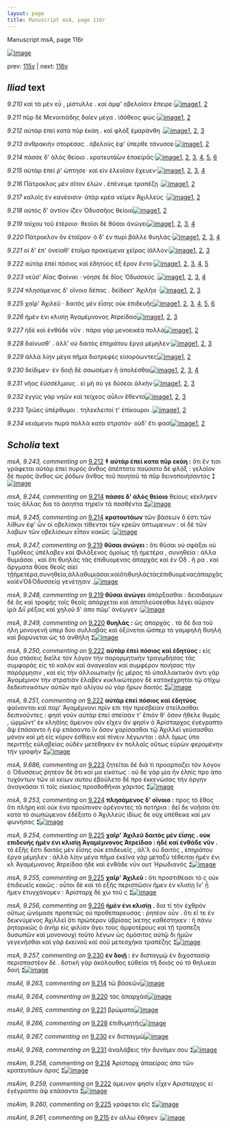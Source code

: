 ```yaml
---
layout: page
title: Manuscript msA, page 116r
---
```


Manuscript msA, page 116r

[![image](http://www.homermultitext.org/iipsrv?OBJ=IIP,1.0&FIF=/project/homer/pyramidal/deepzoom/hmt/vaimg/2017a/VA116RN_0288.tif&WID=100&CVT=JPEG)](http://www.homermultitext.org/ict2/?urn=urn:cite2:hmt:vaimg.2017a:VA116RN_0288)

prev:  [115v](../115v/) | next:  [116v](../116v/)

## *Iliad* text

*9.210* <a id="9.210"/> καὶ τὰ μὲν εὖ , μίστυλλε . καὶ ἀμφ' οβελοῖσιν ἔπειρε·[![image](http://www.homermultitext.org/iipsrv?OBJ=IIP,1.0&FIF=/project/homer/pyramidal/deepzoom/hmt/vaimg/2017a/VA116RN_0288.tif&RGN=0.2022,0.2089,0.4204,0.0225&WID=1000&CVT=JPEG)](http://www.homermultitext.org/ict2/?urn=urn:cite2:hmt:vaimg.2017a:VA116RN_0288@0.2022,0.2089,0.4204,0.0225)[1](#msA_9.667), [2](#msA_9.1)

*9.211* <a id="9.211"/> πῦρ δὲ Μενοιτιάδης δαῖεν μέγα . ἰ̈σόθεος φώς·[![image](http://www.homermultitext.org/iipsrv?OBJ=IIP,1.0&FIF=/project/homer/pyramidal/deepzoom/hmt/vaimg/2017a/VA116RN_0288.tif&RGN=0.1902,0.2314,0.4074,0.0225&WID=1000&CVT=JPEG)](http://www.homermultitext.org/ict2/?urn=urn:cite2:hmt:vaimg.2017a:VA116RN_0288@0.1902,0.2314,0.4074,0.0225)[1](#msA_9.667), [2](#msA_9.1)

*9.212* <a id="9.212"/> αὐτὰρ ἐπεὶ κατὰ πῦρ ἐκάη . καὶ φλὸξ ἐμαράνθη .[![image](http://www.homermultitext.org/iipsrv?OBJ=IIP,1.0&FIF=/project/homer/pyramidal/deepzoom/hmt/vaimg/2017a/VA116RN_0288.tif&RGN=0.1822,0.2509,0.4334,0.0218&WID=1000&CVT=JPEG)](http://www.homermultitext.org/ict2/?urn=urn:cite2:hmt:vaimg.2017a:VA116RN_0288@0.1822,0.2509,0.4334,0.0218)[1](#msA_9.667), [2](#msA_9.243), [3](#msA_9.1)

*9.213* <a id="9.213"/> ἀνθρακιὴν στορέσας . ὀβελοὺς ἐφ' ύπερθε τάνυσσε·[![image](http://www.homermultitext.org/iipsrv?OBJ=IIP,1.0&FIF=/project/homer/pyramidal/deepzoom/hmt/vaimg/2017a/VA116RN_0288.tif&RGN=0.2012,0.2697,0.4134,0.0225&WID=1000&CVT=JPEG)](http://www.homermultitext.org/ict2/?urn=urn:cite2:hmt:vaimg.2017a:VA116RN_0288@0.2012,0.2697,0.4134,0.0225)[1](#msA_9.667), [2](#msA_9.1)

*9.214* <a id="9.214"/> πάσσε δ' ἁλὸς θείοιο . κρατευτά̄ων ἐπαείρᾱς·[![image](http://www.homermultitext.org/iipsrv?OBJ=IIP,1.0&FIF=/project/homer/pyramidal/deepzoom/hmt/vaimg/2017a/VA116RN_0288.tif&RGN=0.1992,0.2878,0.3964,0.024&WID=1000&CVT=JPEG)](http://www.homermultitext.org/ict2/?urn=urn:cite2:hmt:vaimg.2017a:VA116RN_0288@0.1992,0.2878,0.3964,0.024)[1](#msA_9.667), [2](#msAim_9.258), [3](#msA_9.244), [4](#msAil_9.263), [5](#msA_9.1), [6](#msA_9.245)

*9.215* <a id="9.215"/> αὐτὰρ ἐπεί ῥ' ὠπτησε· καὶ εὶν ἑλεοῖσιν ἔχευεν·[![image](http://www.homermultitext.org/iipsrv?OBJ=IIP,1.0&FIF=/project/homer/pyramidal/deepzoom/hmt/vaimg/2017a/VA116RN_0288.tif&RGN=0.1992,0.3065,0.3874,0.0233&WID=1000&CVT=JPEG)](http://www.homermultitext.org/ict2/?urn=urn:cite2:hmt:vaimg.2017a:VA116RN_0288@0.1992,0.3065,0.3874,0.0233)[1](#msA_9.667), [2](#msAint_9.261), [3](#msA_9.246), [4](#msA_9.1)

*9.216* <a id="9.216"/> Πάτροκλος μὲν σῖτον ἑλὼν . ἐπένειμε τραπέζῃ .[![image](http://www.homermultitext.org/iipsrv?OBJ=IIP,1.0&FIF=/project/homer/pyramidal/deepzoom/hmt/vaimg/2017a/VA116RN_0288.tif&RGN=0.1972,0.3268,0.4284,0.024&WID=1000&CVT=JPEG)](http://www.homermultitext.org/ict2/?urn=urn:cite2:hmt:vaimg.2017a:VA116RN_0288@0.1972,0.3268,0.4284,0.024)[1](#msA_9.667), [2](#msA_9.1)

*9.217* <a id="9.217"/> καλοῖς ἐν κανέοισιν· ἀτὰρ κρέα νεῖμεν Ἀχιλλεύς ·[![image](http://www.homermultitext.org/iipsrv?OBJ=IIP,1.0&FIF=/project/homer/pyramidal/deepzoom/hmt/vaimg/2017a/VA116RN_0288.tif&RGN=0.1932,0.3441,0.4284,0.024&WID=1000&CVT=JPEG)](http://www.homermultitext.org/ict2/?urn=urn:cite2:hmt:vaimg.2017a:VA116RN_0288@0.1932,0.3441,0.4284,0.024)[1](#msA_9.667), [2](#msA_9.1)

*9.218* <a id="9.218"/> αὐτὸς δ' ἀντίον ί̈ζεν Ὀδυσσῆος θείοιο[![image](http://www.homermultitext.org/iipsrv?OBJ=IIP,1.0&FIF=/project/homer/pyramidal/deepzoom/hmt/vaimg/2017a/VA116RN_0288.tif&RGN=0.1962,0.3644,0.3373,0.021&WID=1000&CVT=JPEG)](http://www.homermultitext.org/ict2/?urn=urn:cite2:hmt:vaimg.2017a:VA116RN_0288@0.1962,0.3644,0.3373,0.021)[1](#msA_9.667), [2](#msA_9.1)

*9.219* <a id="9.219"/> τοίχου τοῦ ἑτέροιο· θεοῖσι δὲ θῦσαι ἀνώγει[![image](http://www.homermultitext.org/iipsrv?OBJ=IIP,1.0&FIF=/project/homer/pyramidal/deepzoom/hmt/vaimg/2017a/VA116RN_0288.tif&RGN=0.1782,0.3869,0.4114,0.024&WID=1000&CVT=JPEG)](http://www.homermultitext.org/ict2/?urn=urn:cite2:hmt:vaimg.2017a:VA116RN_0288@0.1782,0.3869,0.4114,0.024)[1](#msA_9.667), [2](#msA_9.248), [3](#msA_9.247), [4](#msA_9.1)

*9.220* <a id="9.220"/> Πάτροκλον ὃν ἑταῖρον· ὁ δ' ἐν πυρὶ βάλλε θυηλάς·[![image](http://www.homermultitext.org/iipsrv?OBJ=IIP,1.0&FIF=/project/homer/pyramidal/deepzoom/hmt/vaimg/2017a/VA116RN_0288.tif&RGN=0.1902,0.4042,0.4294,0.0225&WID=1000&CVT=JPEG)](http://www.homermultitext.org/ict2/?urn=urn:cite2:hmt:vaimg.2017a:VA116RN_0288@0.1902,0.4042,0.4294,0.0225)[1](#msA_9.667), [2](#msA_9.249), [3](#msA_9.1), [4](#msAil_9.264)

*9.221* <a id="9.221"/> οἱ δ' ἐπ' ὀνείαθ' ἑτοῖμα προκείμενα χεῖρας ί̈αλλον·[![image](http://www.homermultitext.org/iipsrv?OBJ=IIP,1.0&FIF=/project/homer/pyramidal/deepzoom/hmt/vaimg/2017a/VA116RN_0288.tif&RGN=0.1882,0.4207,0.4424,0.0218&WID=1000&CVT=JPEG)](http://www.homermultitext.org/ict2/?urn=urn:cite2:hmt:vaimg.2017a:VA116RN_0288@0.1882,0.4207,0.4424,0.0218)[1](#msA_9.667), [2](#msAil_9.265), [3](#msA_9.1)

*9.222* <a id="9.222"/> αὐτὰρ ἐπεὶ πόσιος καὶ ἐδητύος ἐξ ἔρον ἕντο·[![image](http://www.homermultitext.org/iipsrv?OBJ=IIP,1.0&FIF=/project/homer/pyramidal/deepzoom/hmt/vaimg/2017a/VA116RN_0288.tif&RGN=0.1762,0.4395,0.4324,0.0233&WID=1000&CVT=JPEG)](http://www.homermultitext.org/ict2/?urn=urn:cite2:hmt:vaimg.2017a:VA116RN_0288@0.1762,0.4395,0.4324,0.0233)[1](#msA_9.667), [2](#msA_9.251), [3](#msA_9.250), [4](#msAim_9.259), [5](#msA_9.1)

*9.223* <a id="9.223"/> νεῦσ' Αἴας Φοίνικι · νόησε δὲ δῖος Ὀδυσσεύς .[![image](http://www.homermultitext.org/iipsrv?OBJ=IIP,1.0&FIF=/project/homer/pyramidal/deepzoom/hmt/vaimg/2017a/VA116RN_0288.tif&RGN=0.1872,0.4598,0.4214,0.0218&WID=1000&CVT=JPEG)](http://www.homermultitext.org/ict2/?urn=urn:cite2:hmt:vaimg.2017a:VA116RN_0288@0.1872,0.4598,0.4214,0.0218)[1](#msA_9.252), [2](#msA_9.667), [3](#msA_9.686), [4](#msA_9.1)

*9.224* <a id="9.224"/> πλησάμενος δ' οἴνοιο δέπας . δείδεκτ' Ἀχιλῆα ·[![image](http://www.homermultitext.org/iipsrv?OBJ=IIP,1.0&FIF=/project/homer/pyramidal/deepzoom/hmt/vaimg/2017a/VA116RN_0288.tif&RGN=0.1762,0.4778,0.4424,0.0218&WID=1000&CVT=JPEG)](http://www.homermultitext.org/ict2/?urn=urn:cite2:hmt:vaimg.2017a:VA116RN_0288@0.1762,0.4778,0.4424,0.0218)[1](#msA_9.667), [2](#msA_9.253), [3](#msA_9.1)

*9.225* <a id="9.225"/> χαῖρ' Ἀχιλεῦ · δαιτὸς μὲν ἐΐσης οὐκ ἐπιδευῆς[![image](http://www.homermultitext.org/iipsrv?OBJ=IIP,1.0&FIF=/project/homer/pyramidal/deepzoom/hmt/vaimg/2017a/VA116RN_0288.tif&RGN=0.1692,0.4974,0.4344,0.0248&WID=1000&CVT=JPEG)](http://www.homermultitext.org/ict2/?urn=urn:cite2:hmt:vaimg.2017a:VA116RN_0288@0.1692,0.4974,0.4344,0.0248)[1](#msA_9.667), [2](#msA_9.255), [3](#msAim_9.260), [4](#msAext_9.262), [5](#msA_9.254), [6](#msA_9.1)

*9.226* <a id="9.226"/> ἠμὲν ἐνι κλισίῃ Ἀγαμέμνονος Ἀτρείδαο[![image](http://www.homermultitext.org/iipsrv?OBJ=IIP,1.0&FIF=/project/homer/pyramidal/deepzoom/hmt/vaimg/2017a/VA116RN_0288.tif&RGN=0.1872,0.5162,0.3854,0.0225&WID=1000&CVT=JPEG)](http://www.homermultitext.org/ict2/?urn=urn:cite2:hmt:vaimg.2017a:VA116RN_0288@0.1872,0.5162,0.3854,0.0225)[1](#msA_9.667), [2](#msA_9.256), [3](#msA_9.1)

*9.227* <a id="9.227"/> ἠδὲ καὶ ἐνθάδε νῦν . πάρα γὰρ μενοεικέα πολλὰ[![image](http://www.homermultitext.org/iipsrv?OBJ=IIP,1.0&FIF=/project/homer/pyramidal/deepzoom/hmt/vaimg/2017a/VA116RN_0288.tif&RGN=0.1892,0.5357,0.4174,0.024&WID=1000&CVT=JPEG)](http://www.homermultitext.org/ict2/?urn=urn:cite2:hmt:vaimg.2017a:VA116RN_0288@0.1892,0.5357,0.4174,0.024)[1](#msA_9.667), [2](#msA_9.1)

*9.228* <a id="9.228"/> δαίνυσθ' . ἀλλ' οὐ δαιτὸς ἐπηράτου ἔργα μέμηλεν·[![image](http://www.homermultitext.org/iipsrv?OBJ=IIP,1.0&FIF=/project/homer/pyramidal/deepzoom/hmt/vaimg/2017a/VA116RN_0288.tif&RGN=0.1882,0.5537,0.4264,0.024&WID=1000&CVT=JPEG)](http://www.homermultitext.org/ict2/?urn=urn:cite2:hmt:vaimg.2017a:VA116RN_0288@0.1882,0.5537,0.4264,0.024)[1](#msA_9.667), [2](#msA_9.1), [3](#msAil_9.266)

*9.229* <a id="9.229"/> ἀλλὰ λίην μέγα πῆμα διοτρεφὲς εἰσορόωντες[![image](http://www.homermultitext.org/iipsrv?OBJ=IIP,1.0&FIF=/project/homer/pyramidal/deepzoom/hmt/vaimg/2017a/VA116RN_0288.tif&RGN=0.1882,0.574,0.4264,0.024&WID=1000&CVT=JPEG)](http://www.homermultitext.org/ict2/?urn=urn:cite2:hmt:vaimg.2017a:VA116RN_0288@0.1882,0.574,0.4264,0.024)[1](#msA_9.667), [2](#msA_9.1)

*9.230* <a id="9.230"/> δείδιμεν· ἐν δοιῇ δὲ σαωσέμεν ἢ ἀπολέσθαι[![image](http://www.homermultitext.org/iipsrv?OBJ=IIP,1.0&FIF=/project/homer/pyramidal/deepzoom/hmt/vaimg/2017a/VA116RN_0288.tif&RGN=0.1892,0.5928,0.4044,0.0248&WID=1000&CVT=JPEG)](http://www.homermultitext.org/ict2/?urn=urn:cite2:hmt:vaimg.2017a:VA116RN_0288@0.1892,0.5928,0.4044,0.0248)[1](#msA_9.667), [2](#msA_9.257), [3](#msAil_9.267), [4](#msA_9.1)

*9.231* <a id="9.231"/> νῆας ἐϋσσέλμους . εἰ μὴ σύ γε δύσεαι ἀλκήν·[![image](http://www.homermultitext.org/iipsrv?OBJ=IIP,1.0&FIF=/project/homer/pyramidal/deepzoom/hmt/vaimg/2017a/VA116RN_0288.tif&RGN=0.1892,0.6131,0.4034,0.021&WID=1000&CVT=JPEG)](http://www.homermultitext.org/ict2/?urn=urn:cite2:hmt:vaimg.2017a:VA116RN_0288@0.1892,0.6131,0.4034,0.021)[1](#msA_9.667), [2](#msAil_9.268), [3](#msA_9.1)

*9.232* <a id="9.232"/> ἐγγὺς γὰρ νηῶν καὶ τείχεος αὖλιν ἔθεντο[![image](http://www.homermultitext.org/iipsrv?OBJ=IIP,1.0&FIF=/project/homer/pyramidal/deepzoom/hmt/vaimg/2017a/VA116RN_0288.tif&RGN=0.1842,0.6319,0.3674,0.024&WID=1000&CVT=JPEG)](http://www.homermultitext.org/ict2/?urn=urn:cite2:hmt:vaimg.2017a:VA116RN_0288@0.1842,0.6319,0.3674,0.024)[1](#msA_9.667), [2](#msAil_9.269), [3](#msA_9.1)

*9.233* <a id="9.233"/> Τρῶες ὑπέρθυμοι . τηλεκλειτοί τ' ἐπίκουροι .[![image](http://www.homermultitext.org/iipsrv?OBJ=IIP,1.0&FIF=/project/homer/pyramidal/deepzoom/hmt/vaimg/2017a/VA116RN_0288.tif&RGN=0.1852,0.6514,0.4054,0.024&WID=1000&CVT=JPEG)](http://www.homermultitext.org/ict2/?urn=urn:cite2:hmt:vaimg.2017a:VA116RN_0288@0.1852,0.6514,0.4054,0.024)[1](#msA_9.667), [2](#msA_9.1)

*9.234* <a id="9.234"/> κειάμενοι πυρὰ πολλὰ κατα στρατόν· οὐδ' ἔτι φασὶ[![image](http://www.homermultitext.org/iipsrv?OBJ=IIP,1.0&FIF=/project/homer/pyramidal/deepzoom/hmt/vaimg/2017a/VA116RN_0288.tif&RGN=0.1852,0.6702,0.4284,0.0308&WID=1000&CVT=JPEG)](http://www.homermultitext.org/ict2/?urn=urn:cite2:hmt:vaimg.2017a:VA116RN_0288@0.1852,0.6702,0.4284,0.0308)[1](#msA_9.667), [2](#msA_9.1)

## *Scholia* text

*msA, 9.243, commenting on* [9.212](#9.212)  <a id="msA_9.243"/> **‡ αὐτὰρ ἐπεὶ κατα πῦρ εκάη :** ὅτι ἔν τισι γράφεται αὐτὰρ ἐπεὶ πυρὸς ἄνθος ἀπέπτατο παύσατο δὲ φλόξ : γελοῖον δὲ πυρὸς ἄνθος ὡς ῥόδων ἄνθος τοῦ ποιητοῦ τὸ πῦρ δεινοποιήσαντος ⁑[![image](http://www.homermultitext.org/iipsrv?OBJ=IIP,1.0&FIF=/project/homer/pyramidal/deepzoom/hmt/vaimg/2017a/VA116RN_0288.tif&RGN=0.193,0.0967,0.6375,0.0298&WID=1000&CVT=JPEG)](http://www.homermultitext.org/ict2/?urn=urn:cite2:hmt:vaimg.2017a:VA116RN_0288@0.193,0.0967,0.6375,0.0298)

*msA, 9.244, commenting on* [9.214](#9.214)  <a id="msA_9.244"/> **πάσσε δ' ἁλὸς θείοιο** θείους κέκληκεν τοὺς ἅλλας δια τὸ άσηπτα τηρεῖν τὰ πασθέντα ⁑[![image](http://www.homermultitext.org/iipsrv?OBJ=IIP,1.0&FIF=/project/homer/pyramidal/deepzoom/hmt/vaimg/2017a/VA116RN_0288.tif&RGN=0.3906,0.118,0.4292,0.0167&WID=1000&CVT=JPEG)](http://www.homermultitext.org/ict2/?urn=urn:cite2:hmt:vaimg.2017a:VA116RN_0288@0.3906,0.118,0.4292,0.0167)

*msA, 9.245, commenting on* [9.214](#9.214)  <a id="msA_9.245"/> **κρατουτάων** τῶν βάσεων ὅ ἐστι τῶν λίθων ἐφ' ὧν οἱ οβελίσκοι τίθενται τῶν κρεῶν ὁπτωμενων : οἱ δὲ τῶν λαβων τῶν οβελίσκων εἶπον κακῶς :[![image](http://www.homermultitext.org/iipsrv?OBJ=IIP,1.0&FIF=/project/homer/pyramidal/deepzoom/hmt/vaimg/2017a/VA116RN_0288.tif&RGN=0.1905,0.1242,0.6293,0.0205&WID=1000&CVT=JPEG)](http://www.homermultitext.org/ict2/?urn=urn:cite2:hmt:vaimg.2017a:VA116RN_0288@0.1905,0.1242,0.6293,0.0205)

*msA, 9.247, commenting on* [9.219](#9.219)  <a id="msA_9.247"/> **θῦσαι ἀνώγει :** ὅτι θῦσαι οὐ σφάξαι οὐ Τιμόθεος ὑπέλαβεν καὶ Φιλόξενος ὁμοίως τῇ ἡμετέρα , συνηθεία : ἀλλα θυμιᾶσαι , καὶ ὅτι θυηλάς τὰς ἐπιθυομενας ἀπαρχὰς καὶ ἐν Οδ . ῆ ρα . καὶ ἄργματα θύσε θεοῖς αἰεὶ τῇἡμετέρα,συνηθεία,ἀλλαθυμιάσαι:καὶὅτιθυηλάςτὰςἐπιθυομέναςἀπαρχᾶςκαὶἐνὈδὈδυσσείᾳ γενέτῃσιν .[![image](http://www.homermultitext.org/iipsrv?OBJ=IIP,1.0&FIF=/project/homer/pyramidal/deepzoom/hmt/vaimg/2017a/VA116RN_0288.tif&RGN=0.1901,0.1508,0.6345,0.0408&WID=1000&CVT=JPEG)](http://www.homermultitext.org/ict2/?urn=urn:cite2:hmt:vaimg.2017a:VA116RN_0288@0.1901,0.1508,0.6345,0.0408)

*msA, 9.248, commenting on* [9.219](#9.219)  <a id="msA_9.248"/> **θῦσαι ἀνώγει** ἀπάρξασθαι : δεισιδαίμων δὲ ὃς καὶ τροφῆς τοῖς θεοῖς ἀπάρχεται καὶ ἀποπλεύσεσθαι λέγει αὔριον ἱρὰ Διῒ ρέξας καὶ χηλοῦ δ' ἀπο πῶμ' ἀνέῳγεν :[![image](http://www.homermultitext.org/iipsrv?OBJ=IIP,1.0&FIF=/project/homer/pyramidal/deepzoom/hmt/vaimg/2017a/VA116RN_0288.tif&RGN=0.1905,0.1808,0.6337,0.0308&WID=1000&CVT=JPEG)](http://www.homermultitext.org/ict2/?urn=urn:cite2:hmt:vaimg.2017a:VA116RN_0288@0.1905,0.1808,0.6337,0.0308)

*msA, 9.249, commenting on* [9.220](#9.220)  <a id="msA_9.249"/> **θυηλάς :** ὡς ἀπαρχὰς . τὰ δὲ δια τοῦ ήλη μονογενῆ ὑπερ δύο συλλαβὰς καὶ ὀξύνεται ὥσπερ τὸ γαμφηλή θυηλή καὶ βαρύνεται ὡς τὸ ἀνθήλη ⁑[![image](http://www.homermultitext.org/iipsrv?OBJ=IIP,1.0&FIF=/project/homer/pyramidal/deepzoom/hmt/vaimg/2017a/VA116RN_0288.tif&RGN=0.6267,0.1998,0.1985,0.0442&WID=1000&CVT=JPEG)](http://www.homermultitext.org/ict2/?urn=urn:cite2:hmt:vaimg.2017a:VA116RN_0288@0.6267,0.1998,0.1985,0.0442)

*msA, 9.250, commenting on* [9.222](#9.222)  <a id="msA_9.250"/> **αὐτὰρ ἐπεὶ πόσιος καὶ ἐδητύος :** εἰς δύο στάσεις διεῖλε τὸν λόγον τὴν παρορμητικήν τραγῳδήσας τὰς συμφορὰς εἰς τὸ καλὸν καὶ ἀναγκαῖον καὶ συμφέρον ποιήσας τὴν παρόρμησιν , καὶ εἰς τὴν ἀλλοιωτικὴν ἦς μέρος τὸ ὑπαλλακτικὸν ἀντι γὰρ Ἀγαμέμνον τὴν στρατιὰν ἔλαβεν κυκλικώτερον δὲ κατακέχρηται τῷ στίχῳ δεδειπνικότων αὐτῶν πρὸ ολίγου οὐ γὰρ ἤρων δαιτός ⁑[![image](http://www.homermultitext.org/iipsrv?OBJ=IIP,1.0&FIF=/project/homer/pyramidal/deepzoom/hmt/vaimg/2017a/VA116RN_0288.tif&RGN=0.6176,0.2447,0.2096,0.1135&WID=1000&CVT=JPEG)](http://www.homermultitext.org/ict2/?urn=urn:cite2:hmt:vaimg.2017a:VA116RN_0288@0.6176,0.2447,0.2096,0.1135)

*msA, 9.251, commenting on* [9.222](#9.222)  <a id="msA_9.251"/> **αὐτὰρ ἐπεὶ πόσιος καὶ ἐδητύος** φαίνονται καὶ παρ' Ἀγαμέμνονι πρὶν επι τὴν πρεσβείαν στείλασθαι δειπνοῦντες : φησὶ γοῦν αὐτὰρ ἐπεὶ σπεῖσάν τ' ἔπιόν θ' ὅσον ἤθελε θυμός , ὡρμῶντ' ἐκ κλη̈σίης ἄμεινον οῦν εῖχεν ἄν φησὶν ὁ Ἀρίσταρχος ἐγέγραπτο ἂψ ἐπάσαντο ῆ ἐψ επάσαντο ἵν ὅσον χαρίσασθαι τῷ Ἀχιλλεῖ γεύσασθαι μόνον καὶ μὴ εἰς κόρον ἐσθίειν καὶ πίνειν λέγωνται : ἀλλ ὅμως ὑπο περιττῆς εὐλαβείας οὐδὲν μετέθηκεν ἐν πολλαῖς οὔτως εὑρὼν φερομένην τὴν γραφήν ⁑[![image](http://www.homermultitext.org/iipsrv?OBJ=IIP,1.0&FIF=/project/homer/pyramidal/deepzoom/hmt/vaimg/2017a/VA116RN_0288.tif&RGN=0.6246,0.3488,0.2012,0.1416&WID=1000&CVT=JPEG)](http://www.homermultitext.org/ict2/?urn=urn:cite2:hmt:vaimg.2017a:VA116RN_0288@0.6246,0.3488,0.2012,0.1416)

*msA, 9.686, commenting on* [9.223](#9.223)  <a id="msA_9.686"/> ζητεῖται δέ διὰ τί προαρπαζει τὸν λόγον ὁ Ὀδυσσευς ῥητέον δὲ ὅτι καὶ μα εἰκότως : οὐ δε γὰρ μία ἢν ἐλπὶς προ ἀπο τυχόντων τῶν οἱ κείων αυτου ἐβούλετο δὲ προ ἐκκενώσας τὴν ὀργην ἀναγκάσαι τί τοῖς οἰκείοις προσδοθῆναι χάριτος ⁑[![image](http://www.homermultitext.org/iipsrv?OBJ=IIP,1.0&FIF=/project/homer/pyramidal/deepzoom/hmt/vaimg/2017a/VA116RN_0288.tif&RGN=0.6136,0.5312,0.2192,0.0736&WID=1000&CVT=JPEG)](http://www.homermultitext.org/ict2/?urn=urn:cite2:hmt:vaimg.2017a:VA116RN_0288@0.6136,0.5312,0.2192,0.0736)

*msA, 9.253, commenting on* [9.224](#9.224)  <a id="msA_9.253"/> **πλησάμενος δ' οἴνοιο :** προς τὸ ἔθος ὅτι πλήρη καὶ οὐκ ένα προύπινον ὀρέγοντες τὰ ποτήρια : δεῖ δε νοῆσαι ὅτι κατα τὸ σιωπώμενον ἑδέξατο ὁ Ἀχιλλεύς ἰδίως δε οὐχ ὑπέθεικε καί μιν φωνήσας ⁑[![image](http://www.homermultitext.org/iipsrv?OBJ=IIP,1.0&FIF=/project/homer/pyramidal/deepzoom/hmt/vaimg/2017a/VA116RN_0288.tif&RGN=0.6056,0.601,0.2243,0.063&WID=1000&CVT=JPEG)](http://www.homermultitext.org/ict2/?urn=urn:cite2:hmt:vaimg.2017a:VA116RN_0288@0.6056,0.601,0.2243,0.063)

*msA, 9.254, commenting on* [9.225](#9.225)  <a id="msA_9.254"/> **χαῖρ' Ἀχιλεῦ δαιτὸς μὲν ἐΐσης . οὐκ επιδευής ἠμὲν ἐνι κλισίῃ Ἀγαμέμνονος Ἀτρείδαο : ἠδὲ καὶ ἐνθάδε νῦν .** τὸ ἑξῆς ἔστι δαιτὸς μὲν ἐΐσης οὐκ επιδευεῖς , ἀλ'λ οὐ δαιτὸς , ἐπηράτου ἔργα μέμηλεν : ἀλλὰ λίην μέγα πῆμα ἐκεῖνα γὰρ μεταξὺ τέθειται ἠμὲν ἐνι κλ Ἀγαμέμνονος Ἀτρείδαο ἠδὲ καὶ ἐνθάδε νῦν ουτ Ἡρωδιανός ⁑[![image](http://www.homermultitext.org/iipsrv?OBJ=IIP,1.0&FIF=/project/homer/pyramidal/deepzoom/hmt/vaimg/2017a/VA116RN_0288.tif&RGN=0.1762,0.6612,0.6797,0.0849&WID=1000&CVT=JPEG)](http://www.homermultitext.org/ict2/?urn=urn:cite2:hmt:vaimg.2017a:VA116RN_0288@0.1762,0.6612,0.6797,0.0849)

*msA, 9.255, commenting on* [9.225](#9.225)  <a id="msA_9.255"/> **χαῖρ' Ἀχιλεῦ :** ὅτι προστιθέασι τὸ ς οὐκ ἐπιδευεῖς κακῶς : οὗτοι δὲ καὶ τὸ εξῆς περισπῶσιν ῆμεν ἐν κλισίῃ ἵν' ᾗ ῆμεν ἐτυγχάνομεν : Ἀρίσταρχ δὲ χω τοῦ ς ⁑[![image](http://www.homermultitext.org/iipsrv?OBJ=IIP,1.0&FIF=/project/homer/pyramidal/deepzoom/hmt/vaimg/2017a/VA116RN_0288.tif&RGN=0.1742,0.7333,0.6466,0.0308&WID=1000&CVT=JPEG)](http://www.homermultitext.org/ict2/?urn=urn:cite2:hmt:vaimg.2017a:VA116RN_0288@0.1742,0.7333,0.6466,0.0308)

*msA, 9.256, commenting on* [9.226](#9.226)  <a id="msA_9.256"/> **ἡμὲν ἐνι κλισίῃ .** δια τί τὸν ἐχθρὸν οὕτως ὠνόμασε προπετῶς οὐ προθεπαρευσας : ῥητέον οὖν . ὅτι εἴ τε ἐν δεικνύμενος Ἀχιλλεῖ ὅτι πρώτερον ὑβρίσας ϊκετης καθέστηκεν : ῆ πάνυ ῥητορικῶς ὁ ἀνὴρ εἰς φιλίαν ἄγει τοὺς ἀμφοτέρους καὶ τῇ τραπεζη δυσωπῶν καὶ μονονουχὶ τοῦτο λέγων ὡς ὁμόσιτος αὐτῷ δι ἡμῶν γεγενῆσθαι καὶ γὰρ ἐκείνοῦ καὶ σοῦ μετεσχήκα τραπέζης ⁑[![image](http://www.homermultitext.org/iipsrv?OBJ=IIP,1.0&FIF=/project/homer/pyramidal/deepzoom/hmt/vaimg/2017a/VA116RN_0288.tif&RGN=0.1742,0.7528,0.6436,0.0471&WID=1000&CVT=JPEG)](http://www.homermultitext.org/ict2/?urn=urn:cite2:hmt:vaimg.2017a:VA116RN_0288@0.1742,0.7528,0.6436,0.0471)

*msA, 9.257, commenting on* [9.230](#9.230)  <a id="msA_9.257"/> **ἐν δοιῇ :** ἐν δισταγμῷ ἐν διχοστασίᾳ περισπαστέον δέ . δοτικὴ γὰρ ἀκόλουθος εὐθείαι τῆ δοιός οὐ τὸ θηλυεαι δοιή ⁑[![image](http://www.homermultitext.org/iipsrv?OBJ=IIP,1.0&FIF=/project/homer/pyramidal/deepzoom/hmt/vaimg/2017a/VA116RN_0288.tif&RGN=0.1709,0.7918,0.6563,0.0218&WID=1000&CVT=JPEG)](http://www.homermultitext.org/ict2/?urn=urn:cite2:hmt:vaimg.2017a:VA116RN_0288@0.1709,0.7918,0.6563,0.0218)

*msAil, 9.263, commenting on* [9.214](#9.214)  <a id="msAil_9.263"/> τῶ βάσεῶν[![image](http://www.homermultitext.org/iipsrv?OBJ=IIP,1.0&FIF=/project/homer/pyramidal/deepzoom/hmt/vaimg/2017a/VA116RN_0288.tif&RGN=0.4164,0.287,0.048,0.0113&WID=1000&CVT=JPEG)](http://www.homermultitext.org/ict2/?urn=urn:cite2:hmt:vaimg.2017a:VA116RN_0288@0.4164,0.287,0.048,0.0113)

*msAil, 9.264, commenting on* [9.220](#9.220)  <a id="msAil_9.264"/> τὰς ἀπαρχάσ[![image](http://www.homermultitext.org/iipsrv?OBJ=IIP,1.0&FIF=/project/homer/pyramidal/deepzoom/hmt/vaimg/2017a/VA116RN_0288.tif&RGN=0.5626,0.4027,0.0551,0.0113&WID=1000&CVT=JPEG)](http://www.homermultitext.org/ict2/?urn=urn:cite2:hmt:vaimg.2017a:VA116RN_0288@0.5626,0.4027,0.0551,0.0113)

*msAil, 9.265, commenting on* [9.221](#9.221)  <a id="msAil_9.265"/> βρώματα[![image](http://www.homermultitext.org/iipsrv?OBJ=IIP,1.0&FIF=/project/homer/pyramidal/deepzoom/hmt/vaimg/2017a/VA116RN_0288.tif&RGN=0.2703,0.4185,0.0551,0.0113&WID=1000&CVT=JPEG)](http://www.homermultitext.org/ict2/?urn=urn:cite2:hmt:vaimg.2017a:VA116RN_0288@0.2703,0.4185,0.0551,0.0113)

*msAil, 9.266, commenting on* [9.228](#9.228)  <a id="msAil_9.266"/> ἐπιθυμητῆς[![image](http://www.homermultitext.org/iipsrv?OBJ=IIP,1.0&FIF=/project/homer/pyramidal/deepzoom/hmt/vaimg/2017a/VA116RN_0288.tif&RGN=0.4134,0.5567,0.0701,0.0113&WID=1000&CVT=JPEG)](http://www.homermultitext.org/ict2/?urn=urn:cite2:hmt:vaimg.2017a:VA116RN_0288@0.4134,0.5567,0.0701,0.0113)

*msAil, 9.267, commenting on* [9.230](#9.230)  <a id="msAil_9.267"/> εν δισταγμῶ[![image](http://www.homermultitext.org/iipsrv?OBJ=IIP,1.0&FIF=/project/homer/pyramidal/deepzoom/hmt/vaimg/2017a/VA116RN_0288.tif&RGN=0.3143,0.592,0.0581,0.0113&WID=1000&CVT=JPEG)](http://www.homermultitext.org/ict2/?urn=urn:cite2:hmt:vaimg.2017a:VA116RN_0288@0.3143,0.592,0.0581,0.0113)

*msAil, 9.268, commenting on* [9.231](#9.231)  <a id="msAil_9.268"/> ἀναλάβεις τὴν δυνάμιν σου ⁑[![image](http://www.homermultitext.org/iipsrv?OBJ=IIP,1.0&FIF=/project/homer/pyramidal/deepzoom/hmt/vaimg/2017a/VA116RN_0288.tif&RGN=0.4675,0.6131,0.1081,0.0113&WID=1000&CVT=JPEG)](http://www.homermultitext.org/ict2/?urn=urn:cite2:hmt:vaimg.2017a:VA116RN_0288@0.4675,0.6131,0.1081,0.0113)

*msAim, 9.258, commenting on* [9.214](#9.214)  <a id="msAim_9.258"/> Ἀρίσταρχ ἀπαείρας ἀπο τῶν κρατευτάων άρας ⁑[![image](http://www.homermultitext.org/iipsrv?OBJ=IIP,1.0&FIF=/project/homer/pyramidal/deepzoom/hmt/vaimg/2017a/VA116RN_0288.tif&RGN=0.5926,0.284,0.038,0.0443&WID=1000&CVT=JPEG)](http://www.homermultitext.org/ict2/?urn=urn:cite2:hmt:vaimg.2017a:VA116RN_0288@0.5926,0.284,0.038,0.0443)

*msAim, 9.259, commenting on* [9.222](#9.222)  <a id="msAim_9.259"/> άμεινον φησὶν εἶχεν Αρισταρχος εἰ ἐγέγραπτο ὰψ επάσαντο ⁑[![image](http://www.homermultitext.org/iipsrv?OBJ=IIP,1.0&FIF=/project/homer/pyramidal/deepzoom/hmt/vaimg/2017a/VA116RN_0288.tif&RGN=0.5986,0.4388,0.038,0.0518&WID=1000&CVT=JPEG)](http://www.homermultitext.org/ict2/?urn=urn:cite2:hmt:vaimg.2017a:VA116RN_0288@0.5986,0.4388,0.038,0.0518)

*msAim, 9.260, commenting on* [9.225](#9.225)  <a id="msAim_9.260"/> γράφεται εῖς ⁑[![image](http://www.homermultitext.org/iipsrv?OBJ=IIP,1.0&FIF=/project/homer/pyramidal/deepzoom/hmt/vaimg/2017a/VA116RN_0288.tif&RGN=0.5996,0.5004,0.021,0.0218&WID=1000&CVT=JPEG)](http://www.homermultitext.org/ict2/?urn=urn:cite2:hmt:vaimg.2017a:VA116RN_0288@0.5996,0.5004,0.021,0.0218)

*msAint, 9.261, commenting on* [9.215](#9.215)  <a id="msAint_9.261"/> ἐν αλλω ἔθηκεν :[![image](http://www.homermultitext.org/iipsrv?OBJ=IIP,1.0&FIF=/project/homer/pyramidal/deepzoom/hmt/vaimg/2017a/VA116RN_0288.tif&RGN=0.1431,0.3103,0.0501,0.0143&WID=1000&CVT=JPEG)](http://www.homermultitext.org/ict2/?urn=urn:cite2:hmt:vaimg.2017a:VA116RN_0288@0.1431,0.3103,0.0501,0.0143)